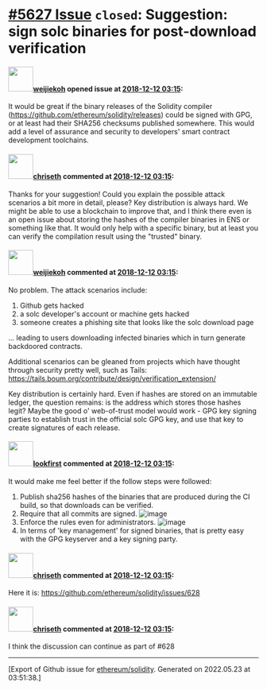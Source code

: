 # [\#5627 Issue](https://github.com/ethereum/solidity/issues/5627) `closed`: Suggestion: sign solc binaries for post-download verification

#### <img src="https://avatars.githubusercontent.com/u/17002415?u=2d1c27c90db4fb44b221e5d98c9c125680ae3984&v=4" width="50">[weijiekoh](https://github.com/weijiekoh) opened issue at [2018-12-12 03:15](https://github.com/ethereum/solidity/issues/5627):

It would be great if the binary releases of the Solidity compiler (https://github.com/ethereum/solidity/releases) could be signed with GPG, or at least had their SHA256 checksums published somewhere. This would add a level of assurance and security to developers' smart contract development toolchains.

#### <img src="https://avatars.githubusercontent.com/u/9073706?v=4" width="50">[chriseth](https://github.com/chriseth) commented at [2018-12-12 03:15](https://github.com/ethereum/solidity/issues/5627#issuecomment-446565969):

Thanks for your suggestion! Could you explain the possible attack scenarios a bit more in detail, please? Key distribution is always hard. We might be able to use a blockchain to improve that, and I think there even is an open issue about storing the hashes of the compiler binaries in ENS or something like that. It would only help with a specific binary, but at least you can verify the compilation result using the "trusted" binary.

#### <img src="https://avatars.githubusercontent.com/u/17002415?u=2d1c27c90db4fb44b221e5d98c9c125680ae3984&v=4" width="50">[weijiekoh](https://github.com/weijiekoh) commented at [2018-12-12 03:15](https://github.com/ethereum/solidity/issues/5627#issuecomment-446606594):

No problem. The attack scenarios include:

1) Github gets hacked
2) a solc developer's account or machine gets hacked
3) someone creates a phishing site that looks like the solc download page

... leading to users downloading infected binaries which in turn generate backdoored contracts.

Additional scenarios can be gleaned from projects which have thought through security pretty well, such as Tails: https://tails.boum.org/contribute/design/verification_extension/

Key distribution is certainly hard. Even if hashes are stored on an immutable ledger, the question remains: is the address which stores those hashes legit? Maybe the good o' web-of-trust model would work - GPG key signing parties to establish trust in the official solc GPG key, and use that key to create signatures of each release.

#### <img src="https://avatars.githubusercontent.com/u/85355?u=f60493c0ce1d6594bd8e4472273e86496fc10152&v=4" width="50">[lookfirst](https://github.com/lookfirst) commented at [2018-12-12 03:15](https://github.com/ethereum/solidity/issues/5627#issuecomment-446838147):

It would make me feel better if the follow steps were followed:

1. Publish sha256 hashes of the binaries that are produced during the CI build, so that downloads can be verified.
2. Require that all commits are signed. ![image](https://user-images.githubusercontent.com/85355/49915502-95816680-fec8-11e8-85fc-408d54cb4174.png)
3. Enforce the rules even for administrators. 
![image](https://user-images.githubusercontent.com/85355/49915555-d5e0e480-fec8-11e8-8bbf-b51a71c21b53.png)
4. In terms of 'key management' for signed binaries, that is pretty easy with the GPG keyserver and a key signing party.

#### <img src="https://avatars.githubusercontent.com/u/9073706?v=4" width="50">[chriseth](https://github.com/chriseth) commented at [2018-12-12 03:15](https://github.com/ethereum/solidity/issues/5627#issuecomment-446906501):

Here it is: https://github.com/ethereum/solidity/issues/628

#### <img src="https://avatars.githubusercontent.com/u/9073706?v=4" width="50">[chriseth](https://github.com/chriseth) commented at [2018-12-12 03:15](https://github.com/ethereum/solidity/issues/5627#issuecomment-447007302):

I think the discussion can continue as part of #628


-------------------------------------------------------------------------------



[Export of Github issue for [ethereum/solidity](https://github.com/ethereum/solidity). Generated on 2022.05.23 at 03:51:38.]
